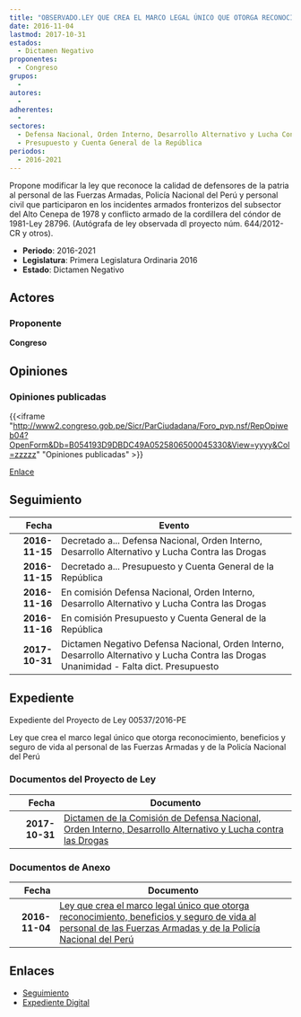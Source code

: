 ```yaml
---
title: "OBSERVADO.LEY QUE CREA EL MARCO LEGAL ÚNICO QUE OTORGA RECONOCIMIENTO, BENEFICIOS Y SEGURO DE VIDA AL PERSONAL DE LAS FUERZAS ARMADAS Y DE LA POLICÍA NACIONAL DEL PERÚ"
date: 2016-11-04
lastmod: 2017-10-31
estados: 
  - Dictamen Negativo
proponentes: 
  - Congreso
grupos: 
  - 
autores: 
  - 
adherentes: 
  - 
sectores: 
  - Defensa Nacional, Orden Interno, Desarrollo Alternativo y Lucha Contra las Drogas
  - Presupuesto y Cuenta General de la República
periodos: 
  - 2016-2021
---
```


Propone modificar la ley que reconoce la calidad de defensores de la patria al personal de las Fuerzas Armadas, Policía Nacional del Perú y personal civil que participaron en los incidentes armados fronterizos del subsector del Alto Cenepa de 1978 y conflicto armado de la cordillera del cóndor de 1981-Ley 28796. (Autógrafa de ley observada dl proyecto núm. 644/2012-CR y otros).

- **Periodo**: 2016-2021
- **Legislatura**: Primera Legislatura Ordinaria 2016
- **Estado**: Dictamen Negativo

## Actores

### Proponente

**Congreso**


## Opiniones

### Opiniones publicadas

{{<iframe "http://www2.congreso.gob.pe/Sicr/ParCiudadana/Foro_pvp.nsf/RepOpiweb04?OpenForm&Db=B054193D9DBDC49A0525806500045330&View=yyyy&Col=zzzzz" "Opiniones publicadas" >}}

[Enlace](http://www2.congreso.gob.pe/Sicr/ParCiudadana/Foro_pvp.nsf/RepOpiweb04?OpenForm&Db=B054193D9DBDC49A0525806500045330&View=yyyy&Col=zzzzz)

## Seguimiento

| Fecha | Evento |
|------:|--------|
| **2016-11-15** | Decretado a... Defensa Nacional, Orden Interno, Desarrollo Alternativo y Lucha Contra las Drogas|
| **2016-11-15** | Decretado a... Presupuesto y Cuenta General de la República|
| **2016-11-16** | En comisión Defensa Nacional, Orden Interno, Desarrollo Alternativo y Lucha Contra las Drogas|
| **2016-11-16** | En comisión Presupuesto y Cuenta General de la República|
| **2017-10-31** | Dictamen Negativo Defensa Nacional, Orden Interno, Desarrollo Alternativo y Lucha Contra las Drogas Unanimidad - Falta dict. Presupuesto|


## Expediente

Expediente del Proyecto de Ley 00537/2016-PE

Ley que crea el marco legal único que otorga reconocimiento, beneficios y seguro de vida al personal de las Fuerzas Armadas y de la Policía Nacional del Perú


### Documentos del Proyecto de Ley

| Fecha | Documento |
|------:|--------|
| **2017-10-31** | [Dictamen de la Comisión de Defensa Nacional, Orden Interno, Desarrollo Alternativo y Lucha contra las Drogas](http://www.leyes.congreso.gob.pe/Documentos/2016_2021/Dictamenes/Proyectos_de_Ley/00537DC07MAY20171031.pdf) |

### Documentos de Anexo

| Fecha | Documento |
|------:|--------|
| **2016-11-04** | [Ley que crea el marco legal único que otorga reconocimiento, beneficios y seguro de vida al personal de las Fuerzas Armadas y de la Policía Nacional del Perú](http://www.leyes.congreso.gob.pe/Documentos/2016_2021/Proyectos_de_Ley_y_de_Resoluciones_Legislativas/PL0053720161104..pdf) |

## Enlaces 

- [Seguimiento](http://www2.congreso.gob.pehttp://www2.congreso.gob.pe/Sicr/TraDocEstProc/CLProLey2016.nsf/f7fff46988ca05b1052578e100829cc7/5ceb6e26b9ea1480052580640059c767?OpenDocument)
- [Expediente Digital](http://www2.congreso.gob.pehttp://www2.congreso.gob.pe/Sicr/TraDocEstProc/CLProLey2016.nsf/f7fff46988ca05b1052578e100829cc7/5ceb6e26b9ea1480052580640059c767?OpenDocument&Click=05257FB7005EB655.eb71d0cf91d8294e05256cdf006b5706/$Body/0.1C6C)
